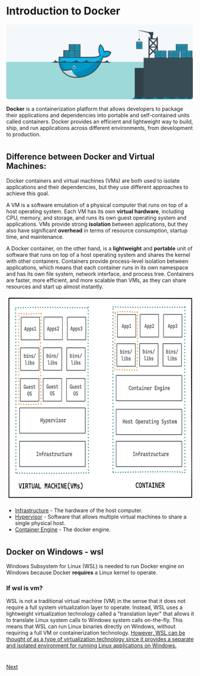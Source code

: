 # Introduction to Docker
<img src="./images/intro.png" width="500px" height="200px"  style="border-radius:5px;"></img>

**Docker** is a containerization platform that allows developers to package their applications and dependencies into portable and self-contained units called containers. Docker provides an efficient and lightweight way to build, ship, and run applications across different environments, from development to production.
#
## Difference between Docker and Virtual Machines:

Docker containers and virtual machines (VMs) are both used to isolate applications and their dependencies, but they use different approaches to achieve this goal.

A VM is a software emulation of a physical computer that runs on top of a host operating system. Each VM has its own **virtual hardware**, including CPU, memory, and storage, and runs its own guest operating system and applications. VMs provide strong **isolation** between applications, but they also have significant **overhead** in terms of resource consumption, startup time, and maintenance.

A Docker container, on the other hand, is a **lightweight** and **portable** unit of software that runs on top of a host operating system and shares the kernel with other containers. Containers provide process-level isolation between applications, which means that each container runs in its own namespace and has its own file system, network interface, and process tree. Containers are faster, more efficient, and more scalable than VMs, as they can share resources and start up almost instantly.

<img src="./images/container_vs_vms.png" width="800px" height="550px"></img>
* <u>Infrastructure</u> - The hardware of the host computer.
* <u>Hypervisor</u> - Software that allows multiple virtual machines to share a single physical host.
* <u>Container Engine</u> - The docker engine.

#
## Docker on Windows - wsl

Windows Subsystem for Linux (WSL) is needed to run Docker engine on Windows because Docker **requires** a Linux kernel to operate.

### If wsl is vm?
WSL is not a traditional virtual machine (VM) in the sense that it does not require a full system virtualization layer to operate. Instead, WSL uses a lightweight virtualization technology called a "translation layer" that allows it to translate Linux system calls to Windows system calls on-the-fly. This means that WSL can run Linux binaries directly on Windows, without requiring a full VM or containerization technology. <u>However, WSL can be thought of as a type of virtualization technology since it provides a separate and isolated environment for running Linux applications on Windows.</u>

#
[Next](./2.%20lifecycle.md)